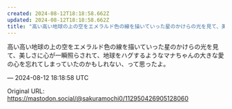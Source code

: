 ```yaml
---
created: 2024-08-12T18:18:58.662Z
updated: 2024-08-12T18:18:58.662Z
title: "高い高い地球の上の空をエメラルド色の線を描いていった星のかけらの光を見て、美しさ[...]"
---
```


<p>高い高い地球の上の空をエメラルド色の線を描いていった星のかけらの光を見て、美しさに心が一瞬照らされて、地球をハグするようなマナちゃんの大きな愛の心を忘れてしまっていたのかもしれない、って思ったよ。</p>

&mdash; 2024-08-12 18:18:58 UTC

Original URL: https://mastodon.social/@sakuramochi0/112950426905128060
